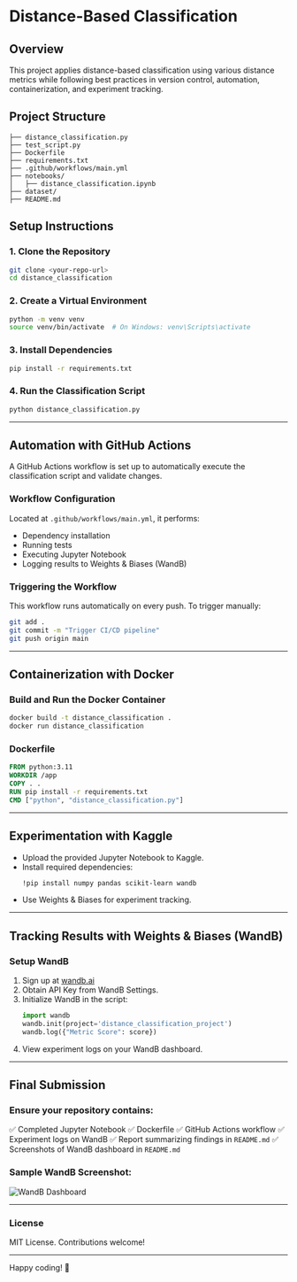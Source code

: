 # Distance-Based Classification

## Overview
This project applies distance-based classification using various distance metrics while following best practices in version control, automation, containerization, and experiment tracking.

## Project Structure
```
├── distance_classification.py
├── test_script.py
├── Dockerfile
├── requirements.txt
├── .github/workflows/main.yml
├── notebooks/
│   ├── distance_classification.ipynb
├── dataset/
├── README.md
```

## Setup Instructions
### 1. Clone the Repository
```sh
git clone <your-repo-url>
cd distance_classification
```

### 2. Create a Virtual Environment
```sh
python -m venv venv
source venv/bin/activate  # On Windows: venv\Scripts\activate
```

### 3. Install Dependencies
```sh
pip install -r requirements.txt
```

### 4. Run the Classification Script
```sh
python distance_classification.py
```

---

## Automation with GitHub Actions
A GitHub Actions workflow is set up to automatically execute the classification script and validate changes.

### Workflow Configuration
Located at `.github/workflows/main.yml`, it performs:
- Dependency installation
- Running tests
- Executing Jupyter Notebook
- Logging results to Weights & Biases (WandB)

### Triggering the Workflow
This workflow runs automatically on every push.
To trigger manually:
```sh
git add .
git commit -m "Trigger CI/CD pipeline"
git push origin main
```

---

## Containerization with Docker
### Build and Run the Docker Container
```sh
docker build -t distance_classification .
docker run distance_classification
```

### Dockerfile
```dockerfile
FROM python:3.11
WORKDIR /app
COPY . .
RUN pip install -r requirements.txt
CMD ["python", "distance_classification.py"]
```

---

## Experimentation with Kaggle
- Upload the provided Jupyter Notebook to Kaggle.
- Install required dependencies:
  ```sh
  !pip install numpy pandas scikit-learn wandb
  ```
- Use Weights & Biases for experiment tracking.

---

## Tracking Results with Weights & Biases (WandB)
### Setup WandB
1. Sign up at [wandb.ai](https://wandb.ai/)
2. Obtain API Key from WandB Settings.
3. Initialize WandB in the script:
   ```python
   import wandb
   wandb.init(project='distance_classification_project')
   wandb.log({"Metric Score": score})
   ```
4. View experiment logs on your WandB dashboard.

---

## Final Submission
### Ensure your repository contains:
✅ Completed Jupyter Notebook
✅ Dockerfile
✅ GitHub Actions workflow
✅ Experiment logs on WandB
✅ Report summarizing findings in `README.md`
✅ Screenshots of WandB dashboard in `README.md`

### Sample WandB Screenshot:
![WandB Dashboard](wandb_dashboard.png)

---

### License
MIT License. Contributions welcome!

---

Happy coding! 🚀
